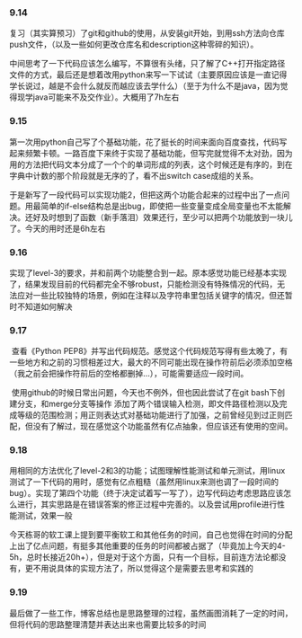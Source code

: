 

### 9.14

​		复习（其实算预习）了git和github的使用，从安装git开始，到用ssh方法向仓库push文件，（以及一些如何更改仓库名和description这种零碎的知识）。

​		中间思考了一下代码应该怎么编写，不算很有头绪，只了解了C++打开指定路径文件的方式，最后还是想着改用python来写一下试试（主要原因应该是一直记得学长说过，越是不会什么就反而越应该去学什么）（至于为什么不是java，因为觉得现学java可能来不及交作业）。大概用了7h左右

### 9.15

​		第一次用python自己写了个基础功能，花了挺长的时间来面向百度查找，代码写起来频繁卡顿。一路百度下来终于实现了基础功能，但写完就觉得不太对劲，因为用的方法把代码文本分成了一个个的单词形成的列表，这个时候还是有序的，到在字典中计数的那个阶段就是无序的了，看不出switch case成组的关系。

​		于是新写了一段代码可以实现功能2，但把这两个功能合起来的过程中出了一点问题。用最简单的if-else结构总是出bug，即使把一些变量变成全局变量也不太能解决。还好及时想到了函数（新手落泪）效果还行，至少可以把两个功能放到一块儿了。今天的用时还是6h左右

### 9.16

​		实现了level-3的要求，并和前两个功能整合到一起。原本感觉功能已经基本实现了，结果发现目前的代码都完全不够robust，只能检测没有特殊情况的代码，无法应对一些比较独特的场景，例如在注释以及字符串里包括关键字的情况，但还暂时不知道如何解决

### 9.17

​		查看《Python PEP8》并写出代码规范。感觉这个代码规范写得有些太晚了，有一些地方和之前的习惯相差过大，最大的不同可能出现在操作符前后必须添加空格（我之前会把操作符前后的空格都删掉…），可能需要适应一段时间。

​		使用github的时候日常出问题，今天也不例外，但也因此尝试了在git bash下创建分支，和merge分支等操作
添加了两个错误输入检测，即文件路径检测以及完成等级的范围检测；用正则表达式对基础功能进行了加强，之前曾经见到过正则匹配，但没有了解过，现在感觉这个功能虽然有亿点抽象，但应该还有使用的空间。

### 9.18

​		用相同的方法优化了level-2和3的功能；试图理解性能测试和单元测试，用linux测试了一下代码的用时，感觉有亿点粗糙（虽然用linux来测也调了一段时间的bug）。实现了第四个功能（终于决定试着写一写了），边写代码边考虑思路应该怎么进行，其实思路是在错误答案的修正过程中完善的。以及尝试用profile进行性能测试，效果一般

​		今天栋哥的软工课上提到要平衡软工和其他任务的时间，自己也觉得在时间的分配上出了亿点问题，有挺多其他重要的任务的时间都被占据了（毕竟加上今天的4-5h，总时长接近20h+），但是对于这个方面，只有一个目标，目前连方法论都没有，更不用说具体的实现方法了，所以觉得这个是需要去思考和实践的

### 9.19

​		最后做了一些工作，博客总结也是思路整理的过程，虽然画图消耗了一定的时间，但将代码的思路整理清楚并表达出来也需要比较多的时间


